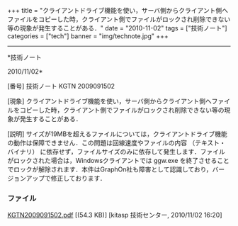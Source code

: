 ﻿+++
title = "クライアントドライブ機能を使い，サーバ側からクライアント側へファイルをコピーした時，クライアント側でファイルがロックされ削除できない等の現象が発生することがある．"
date = "2010-11-02"
tags = ["技術ノート"]
categories = ["tech"]
banner = "img/technote.jpg"
+++

-----------------------------------------------------------------------------------------------------------------------------

*技術ノート

2010/11/02*


[番号]
技術ノート KGTN 2009091502

[現象]
クライアントドライブ機能を使い，サーバ側からクライアント側へファイルをコピーした時，クライアント側でファイルがロックされ削除できない等の現象が発生することがある．

[説明]
サイズが19MBを超えるファイルについては，クライアントドライブ機能の動作は保障できません．この問題は回線速度やファイルの内容
（テキスト・バイナリ）
に依存せず，ファイルサイズのみに依存して発生します．ファイルがロックされた場合は，Windowsクライアントでは
ggw.exe
を終了させることでロックが解除されます．本件はGraphOn社も障害として認識しており，バージョンアップで修正しております．


### ファイル

 
 


[KGTN2009091502.pdf](http://techreport.kitasp.net/attachments/download/29/KGTN2009091502.pdf)
 [(54.3 KB)] [kitasp 技術センター, 2010/11/02
16:20]


 


 

